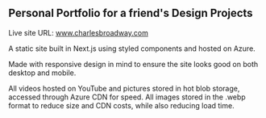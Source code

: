 ## Personal Portfolio for a friend's Design Projects

Live site URL: www.charlesbroadway.com

A static site built in Next.js using styled components and hosted on Azure.

Made with responsive design in mind to ensure the site looks good on both desktop and mobile.

All videos hosted on YouTube and pictures stored in hot blob storage, accessed through Azure CDN for speed. All images stored in the .webp format to reduce size and CDN costs, while also reducing load time.
